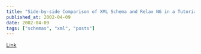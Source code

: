 ```yaml
---
title: "Side-by-side Comparison of XML Schema and Relax NG in a Tutorial"
published_at: 2002-04-09
date: 2002-04-09
tags: ["schemas", "xml", "posts"]
---
```

[Link](http://zvon.org/xxl/XMLSchemaTutorial/Output/index.html)